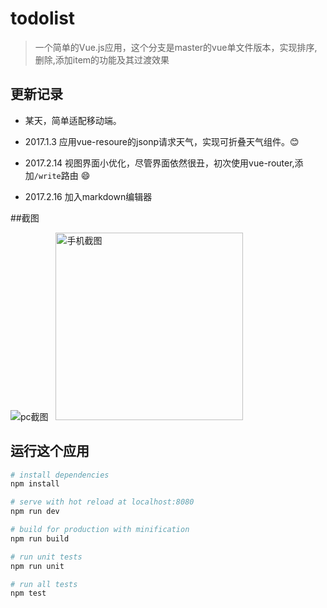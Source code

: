 # todolist

> 一个简单的Vue.js应用，这个分支是master的vue单文件版本，实现排序,删除,添加item的功能及其过渡效果

## 更新记录

* 某天，简单适配移动端。

* 2017.1.3 应用vue-resoure的jsonp请求天气，实现可折叠天气组件。:blush:

* 2017.2.14 视图界面小优化，尽管界面依然很丑，初次使用vue-router,添加`/write`路由 :smile:

* 2017.2.16 加入markdown编辑器

##截图

![](https://github.com/imgss/ToDoList/blob/todolist-vuex/snip/pc.PNG "pc截图")  
<img src="https://github.com/imgss/ToDoList/blob/todolist-vuex/snip/phone.png" alt="手机截图" style="width:300px">    


## 运行这个应用

``` bash
# install dependencies
npm install

# serve with hot reload at localhost:8080
npm run dev

# build for production with minification
npm run build

# run unit tests
npm run unit

# run all tests
npm test
```